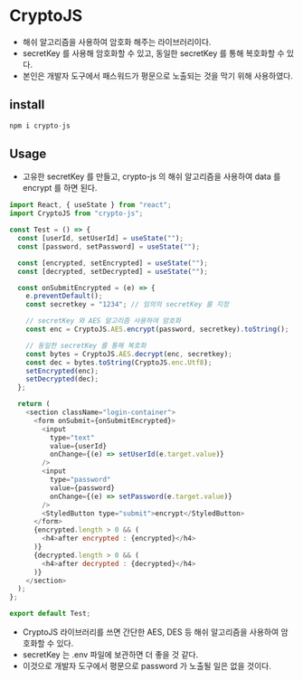 # CryptoJS
+ 해쉬 알고리즘을 사용하여 암호화 해주는 라이브러리이다.
+ secretKey 를 사용해 암호화할 수 있고, 동일한 secretKey 를 통해 복호화할 수 있다.
+ 본인은 개발자 도구에서 패스워드가 평문으로 노출되는 것을 막기 위해 사용하였다.

## install
``` javascript
npm i crypto-js
```

## Usage
+ 고유한 secretKey 를 만들고, crypto-js 의 해쉬 알고리즘을 사용하여 data 를 encrypt 를 하면 된다.
``` javascript
import React, { useState } from "react";
import CryptoJS from "crypto-js";

const Test = () => {
  const [userId, setUserId] = useState("");
  const [password, setPassword] = useState("");

  const [encrypted, setEncrypted] = useState("");
  const [decrypted, setDecrypted] = useState("");

  const onSubmitEncrypted = (e) => {
    e.preventDefault();
    const secretkey = "1234"; // 임의의 secretKey 를 지정

    // secretKey 와 AES 알고리즘 사용하여 암호화
    const enc = CryptoJS.AES.encrypt(password, secretkey).toString();

    // 동일한 secretKey 를 통해 복호화
    const bytes = CryptoJS.AES.decrypt(enc, secretkey);
    const dec = bytes.toString(CryptoJS.enc.Utf8);
    setEncrypted(enc);
    setDecrypted(dec);
  };

  return (
    <section className="login-container">
      <form onSubmit={onSubmitEncrypted}>
        <input
          type="text"
          value={userId}
          onChange={(e) => setUserId(e.target.value)}
        />
        <input
          type="password"
          value={password}
          onChange={(e) => setPassword(e.target.value)}
        />
        <StyledButton type="submit">encrypt</StyledButton>
      </form>
      {encrypted.length > 0 && (
        <h4>after encrypted : {encrypted}</h4>
      )}
      {decrypted.length > 0 && (
        <h4>after decrypted : {decrypted}</h4>
      )}
    </section>
  );
};

export default Test;
```
+ CryptoJS 라이브러리를 쓰면 간단한 AES, DES 등 해쉬 알고리즘을 사용하여 암호화할 수 있다.
+ secretKey 는 .env 파일에 보관하면 더 좋을 것 같다.
+ 이것으로 개발자 도구에서 평문으로 password 가 노출될 일은 없을 것이다.
